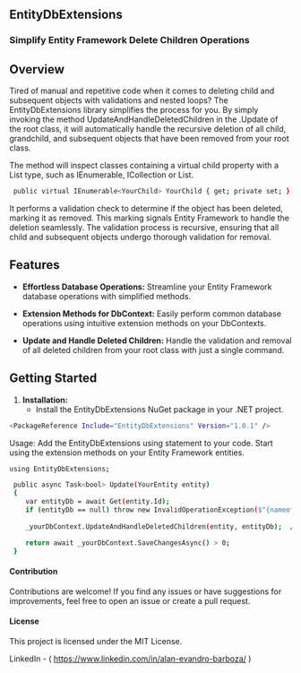 ## EntityDbExtensions
### Simplify Entity Framework Delete Children Operations


## Overview

Tired of manual and repetitive code when it comes to deleting child and subsequent objects with validations and nested loops? 
The EntityDbExtensions library simplifies the process for you. 
By simply invoking the method UpdateAndHandleDeletedChildren in the .Update of the root class, it will automatically handle the recursive deletion of all child, grandchild, and subsequent objects that have been removed from your root class.

The method will inspect classes containing a virtual child property with a List type, such as IEnumerable<YourClass>, ICollection<YourClass> or List<YourClass>. 
```bash
 public virtual IEnumerable<YourChild> YourChild { get; private set; }
```
It performs a validation check to determine if the object has been deleted, marking it as removed. 
This marking signals Entity Framework to handle the deletion seamlessly. 
The validation process is recursive, ensuring that all child and subsequent objects undergo thorough validation for removal.


## Features

- **Effortless Database Operations:** Streamline your Entity Framework database operations with simplified methods.

- **Extension Methods for DbContext:** Easily perform common database operations using intuitive extension methods on your DbContexts.

- **Update and Handle Deleted Children:** Handle the validation and removal of all deleted children from your root class with just a single command.


## Getting Started

1. **Installation:**
   - Install the EntityDbExtensions NuGet package in your .NET project.

```bash
<PackageReference Include="EntityDbExtensions" Version="1.0.1" />
```

Usage:
Add the EntityDbExtensions using statement to your code.
Start using the extension methods on your Entity Framework entities.

```bash
using EntityDbExtensions;

 public async Task<bool> Update(YourEntity entity)
 {
    var entityDb = await Get(entity.Id);
    if (entityDb == null) throw new InvalidOperationException($"{nameof(YourEntity)} not found.");
	
    _yourDbContext.UpdateAndHandleDeletedChildren(entity, entityDb);  // Here the magic happens.

    return await _yourDbContext.SaveChangesAsync() > 0;
 }
```


#### Contribution
Contributions are welcome! If you find any issues or have suggestions for improvements, feel free to open an issue or create a pull request.

#### License	
This project is licensed under the MIT License.



LinkedIn - ( https://www.linkedin.com/in/alan-evandro-barboza/ )
